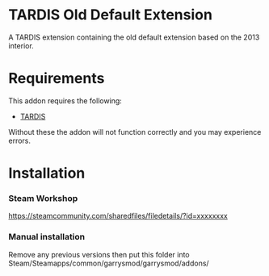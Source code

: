 TARDIS Old Default Extension
=
A TARDIS extension containing the old default extension based on the 2013 interior.

Requirements
=
This addon requires the following:
- [TARDIS](https://github.com/MattJeanes/TARDIS)

Without these the addon will not function correctly and you may experience errors.

Installation
=
### Steam Workshop
https://steamcommunity.com/sharedfiles/filedetails/?id=xxxxxxxx

### Manual installation
Remove any previous versions then put this folder into Steam/Steamapps/common/garrysmod/garrysmod/addons/
